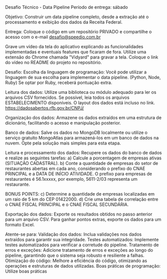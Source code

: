 Desafio Técnico - Data Pipeline
Período de entrega: sábado 


Objetivo: 
Construir um data pipeline completo, desde a extração até o processamento e exibição dos dados da Receita Federal.


Entrega:
Coloque o código em um repositório PRIVADO e compartilhe o acesso com o e-mail desafio@speedio.com.br

Grave um vídeo da tela do aplicativo explicando as funcionalidades implementadas e eventuais features que ficaram de fora. Utilize uma extensão do Chrome chamada "Vidyard" para gravar a tela. Coloque o link do vídeo no README do projeto no repositório.

Desafio:
Escolha da linguagem de programação: Você pode utilizar a linguagem de sua escolha para implementar o data pipeline. (Python, Node, Ruby) 
Se optar por Ruby, receberá pontuação extra.


Leitura dos dados: Utilize uma biblioteca ou módulo adequado para ler os arquivos CSV fornecidos. Se possível, leia todos os arquivos ESTABELECIMENTO disponíveis. O layout dos dados está incluso no link.
https://dadosabertos.rfb.gov.br/CNPJ/

Organização dos dados: Armazene os dados extraídos em uma estrutura de dicionário, facilitando o acesso e manipulação posterior.

Banco de dados: Salve os dados no MongoDB localmente ou utilize o serviço gratuito MongoAtlas para armazená-los em um banco de dados na nuvem. Opte pela solução mais simples para esta etapa.

Leitura e processamento dos dados: Recupere os dados do banco de dados e realize as seguintes tarefas:
 a) Calcule a porcentagem de empresas ativas (SITUAÇÃO CADASTRAL).
 b) Conte a quantidade de empresas do setor de restaurantes abertas em cada ano, considerando o prefixo do CNAE PRINCIPAL e a DATA DE INÍCIO ATIVIDADE. O prefixo para empresas de restaurantes é 56.1xxxxx, por exemplo, 5611-2/03 representa um restaurante. 

BONUS POINTS: 
c) Determine a quantidade de empresas localizadas em um raio de 5 km do CEP 01422000. 
d) Crie uma tabela de correlação entre o CNAE FISCAL PRINCIPAL e o CNAE FISCAL SECUNDÁRIA.

Exportação dos dados: Exporte os resultados obtidos no passo anterior para um arquivo CSV. Para ganhar pontos extras, exporte os dados para um formato Excel.


Atente-se para:
Validação dos dados: Inclua validações nos dados extraídos para garantir sua integridade.
Testes automatizados: Implemente testes automatizados para verificar a corretude do pipeline.
Tratamento de erros e exceções: Adicione tratamento de erros e exceções ao longo do pipeline, garantindo que o sistema seja robusto e resiliente a falhas.
Otimização do código: Melhore a eficiência do código, otimizando as operações e estruturas de dados utilizadas.
Boas práticas de programação: Utilize boas práticas
